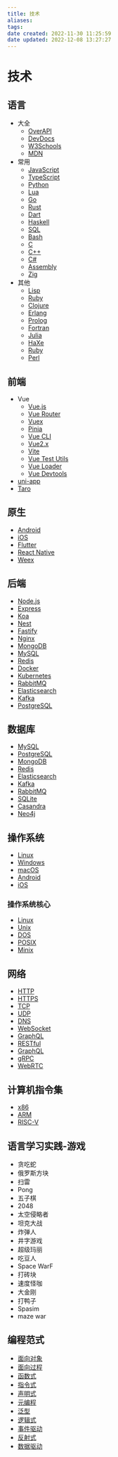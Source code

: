 ```yaml
---
title: 技术
aliases:
tags:
date created: 2022-11-30 11:25:59
date updated: 2022-12-08 13:27:27
---
```


# 技术

## 语言

- 大全
  - [OverAPI](https://overapi.com/)
  - [DevDocs](https://devdocs.io/)
  - [W3Schools](https://www.w3schools.com/)
  - [MDN](https://developer.mozilla.org/zh-CN/docs/Web)
- 常用
  - [JavaScript](https://developer.mozilla.org/zh-CN/docs/Web/JavaScript)
  - [TypeScript](https://www.typescriptlang.org/)
  - [Python](https://docs.python.org/zh-cn/3/)
  - [Lua](https://www.lua.org/)
  - [Go](https://golang.org/doc/)
  - [Rust](https://www.rust-lang.org/zh-CN/)
  - [Dart](https://dart.dev/)
  - [Haskell](https://www.haskell.org/documentation/)
  - [SQL](https://www.w3schools.com/sql/)
  - [Bash](https://www.gnu.org/software/bash/manual/bash.html)
  - [C](https://www.gnu.org/software/gnu-c-manual/gnu-c-manual.html)
  - [C++](https://zh.cppreference.com/w/)
  - [C#](https://docs.microsoft.com/zh-cn/dotnet/csharp/)
  - [Assembly](https://www.nasm.us/xdoc/2.15.05/html/)
  - [Zig](https://ziglang.org/documentation/master/)
- 其他
  - [Lisp](https://lisp-lang.org/)
  - [Ruby](https://www.ruby-lang.org/zh_cn/documentation/)
  - [Clojure](https://clojure.org/guides/getting_started)
  - [Erlang](https://erlang.org/doc/)
  - [Prolog](https://www.swi-prolog.org/)
  - [Fortran](https://gcc.gnu.org/onlinedocs/gfortran/)
  - [Julia](https://docs.julialang.org/en/v1/)
  - [HaXe](https://haxe.org/documentation/introduction/)
  - [Ruby](https://www.ruby-lang.org/zh_cn/documentation/)
  - [Perl](https://www.perl.org/)

## 前端

- Vue
  - [Vue.js](https://cn.vuejs.org/)
  - [Vue Router](https://next.router.vuejs.org/zh/)
  - [Vuex](https://next.vuex.vuejs.org/zh/)
  - [Pinia](https://pinia.esm.dev/)
  - [Vue CLI](https://cli.vuejs.org/zh/)
  - [Vue2.x](https://v2.cn.vuejs.org/)
  - [Vite](https://cn.vitejs.dev/)
  - [Vue Test Utils](https://next.vue-test-utils.vuejs.org/zh/)
  - [Vue Loader](https://vue-loader.vuejs.org/zh/)
  - [Vue Devtools](https://devtools.vuejs.org/)
- [uni-app](https://uniapp.dcloud.io/)
- [Taro](https://taro.aotu.io/)

## 原生

- [Android](https://developer.android.google.cn/)
- [iOS](https://developer.apple.com/cn/)
- [Flutter](https://flutter.cn/)
- [React Native](https://reactnative.cn/)
- [Weex](https://weex.apache.org/cn/)

## 后端

- [Node.js](https://nodejs.org/zh-cn/docs/)
- [Express](https://expressjs.com/zh-cn/)
- [Koa](https://koa.bootcss.com/)
- [Nest](https://docs.nestjs.cn/7/firststeps)
- [Fastify](https://www.fastify.cn/)
- [Nginx](https://www.nginx.cn/doc/)
- [MongoDB](https://docs.mongodb.com/manual/)
- [MySQL](https://dev.mysql.com/doc/)
- [Redis](https://redis.io/documentation)
- [Docker](https://docs.docker.com/)
- [Kubernetes](https://kubernetes.io/zh/docs/home/)
- [RabbitMQ](https://www.rabbitmq.com/documentation.html)
- [Elasticsearch](https://www.elastic.co/guide/index.html)
- [Kafka](https://kafka.apache.org/documentation/)
- [PostgreSQL](https://www.postgresql.org/docs/)

## 数据库

- [MySQL](https://dev.mysql.com/doc/)
- [PostgreSQL](https://www.postgresql.org/docs/)
- [MongoDB](https://docs.mongodb.com/manual/)
- [Redis](https://redis.io/documentation)
- [Elasticsearch](https://www.elastic.co/guide/index.html)
- [Kafka](https://kafka.apache.org/documentation/)
- [RabbitMQ](https://www.rabbitmq.com/documentation.html)
- [SQLite](https://www.sqlite.org/docs.html)
- [Casandra](https://cassandra.apache.org/doc/latest/)
- [Neo4j](https://neo4j.com/docs/)

## 操作系统

- [Linux](https://www.kernel.org/doc/html/latest/)
- [Windows](https://docs.microsoft.com/zh-cn/windows/)
- [macOS](https://developer.apple.com/documentation/)
- [Android](https://developer.android.google.cn/)
- [iOS](https://developer.apple.com/cn/)

### 操作系统核心

- [Linux](https://www.kernel.org/doc/html/latest/)
- [Unix](https://pubs.opengroup.org/onlinepubs/9699919799/)
- [DOS](https://docs.microsoft.com/zh-cn/windows-server/administration/windows-commands/windows-commands)
- [POSIX](https://pubs.opengroup.org/onlinepubs/9699919799/)
- [Minix](https://www.minix3.org/doc/index.html)

## 网络

- [HTTP](https://developer.mozilla.org/zh-CN/docs/Web/HTTP)
- [HTTPS](https://developer.mozilla.org/zh-CN/docs/Glossary/https)
- [TCP](https://developer.mozilla.org/zh-CN/docs/Glossary/TCP)
- [UDP](https://developer.mozilla.org/zh-CN/docs/Glossary/UDP)
- [DNS](https://developer.mozilla.org/zh-CN/docs/Glossary/DNS)
- [WebSocket](https://developer.mozilla.org/zh-CN/docs/Web/API/WebSockets_API)
- [GraphQL](https://graphql.cn/)
- [RESTful](https://www.ruanyifeng.com/blog/2011/09/restful.html)
- [GraphQL](https://graphql.cn/)
- [gRPC](https://grpc.io/docs/)
- [WebRTC](https://webrtc.org/getting-started/overview)

## 计算机指令集

- [x86](https://www.felixcloutier.com/x86/)
- [ARM](https://developer.arm.com/documentation)
- [RISC-V](https://riscv.org/technical/specifications/)

## 语言学习实践-游戏

- 贪吃蛇
- 俄罗斯方块
- 扫雷
- Pong
- 五子棋
- 2048
- 太空侵略者
- 坦克大战
- 炸弹人
- 井字游戏
- 超级玛丽
- 吃豆人
- Space WarF
- 打砖块
- 速度怪咖
- 大金刚
- 打鸭子
- Spasim
- maze war

## 编程范式

- [面向对象](https://zh.wikipedia.org/wiki/%E9%9D%A2%E5%90%91%E5%AF%B9%E8%B1%A1%E7%BC%96%E7%A8%8B)
- [面向过程](https://zh.wikipedia.org/wiki/%E9%9D%A2%E5%90%91%E8%BF%87%E7%A8%8B%E7%BC%96%E7%A8%8B)
- [函数式](https://zh.wikipedia.org/wiki/%E5%87%BD%E6%95%B0%E5%BC%8F%E7%BC%96%E7%A8%8B)
- [指令式](https://zh.wikipedia.org/wiki/%E5%91%BD%E4%BB%A4%E5%BC%8F%E7%BC%96%E7%A8%8B)
- [声明式](https://zh.wikipedia.org/wiki/%E5%A3%B0%E6%98%8E%E5%BC%8F%E7%BC%96%E7%A8%8B)
- [元编程](https://zh.wikipedia.org/wiki/%E5%85%83%E7%BC%96%E7%A8%8B)
- [泛型](https://zh.wikipedia.org/wiki/%E6%B3%9B%E5%9E%8B%E7%BC%96%E7%A8%8B)
- [逻辑式](https://zh.wikipedia.org/wiki/%E9%80%BB%E8%BE%91%E5%BC%8F%E7%BC%96%E7%A8%8B)
- [事件驱动](https://zh.wikipedia.org/wiki/%E4%BA%8B%E4%BB%B6%E9%A9%B1%E5%8A%A8%E7%BC%96%E7%A8%8B)
- [反射式](https://zh.wikipedia.org/wiki/%E5%8F%8D%E5%B0%84%E5%BC%8F%E7%BC%96%E7%A8%8B)
- [数据驱动](https://zh.wikipedia.org/wiki/%E6%95%B0%E6%8D%AE%E9%A9%B1%E5%8A%A8%E7%BC%96%E7%A8%8B)
